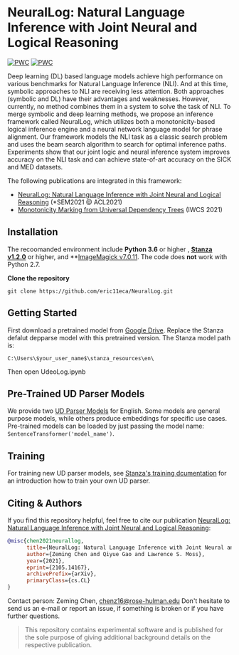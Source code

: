
# NeuralLog: Natural Language Inference with Joint Neural and Logical Reasoning
[![PWC](https://img.shields.io/endpoint.svg?url=https://paperswithcode.com/badge/neurallog-natural-language-inference-with/natural-language-inference-on-med)](https://paperswithcode.com/sota/natural-language-inference-on-med?p=neurallog-natural-language-inference-with)
[![PWC](https://img.shields.io/endpoint.svg?url=https://paperswithcode.com/badge/neurallog-natural-language-inference-with/natural-language-inference-on-sick)](https://paperswithcode.com/sota/natural-language-inference-on-sick?p=neurallog-natural-language-inference-with)

Deep learning (DL) based language models achieve high performance on various benchmarks for Natural Language Inference (NLI). And at this time, symbolic approaches to NLI are receiving less attention. Both approaches (symbolic and DL) have their advantages and weaknesses. However, currently, no method combines them in a system to solve the task of NLI. To merge symbolic and deep learning methods, we propose an inference framework called NeuralLog, which utilizes both a monotonicity-based logical inference engine and a neural network language model for phrase alignment. Our framework models the NLI task as a classic search problem and uses the beam search algorithm to search for optimal inference paths. Experiments show that our joint logic and neural inference system improves accuracy on the NLI task and can achieve state-of-art accuracy on the SICK and MED datasets.

The following publications are integrated in this framework:
- [NeuralLog: Natural Language Inference with Joint Neural and Logical Reasoning](https://arxiv.org/abs/2105.14167) (*SEM2021 @ ACL2021)
- [Monotonicity Marking from Universal Dependency Trees](https://arxiv.org/abs/1908.10084) (IWCS 2021)

## Installation
The recoomanded environment include **Python 3.6** or higher , **[Stanza v1.2.0](https://github.com/stanfordnlp/stanza)** or higher, and **[ImageMagick v7.0.11](https://imagemagick.org/script/download.php). The code does **not** work with Python 2.7.

**Clone the repository**
```
git clone https://github.com/eric11eca/NeuralLog.git
```

## Getting Started

First download a pretrained model from [Google Drive](https://drive.google.com/drive/folders/1XHCHA2inUs-1CfCXobFL0Feaw-eEsO5Y?usp=sharing). Replace the Stanza defalut depparse model with this pretrained version. The Stanza model path is: 
````
C:\Users\$your_user_name$\stanza_resources\en\
````
Then open UdeoLog.ipynb

## Pre-Trained UD Parser Models

We provide two [UD Parser Models](https://drive.google.com/drive/folders/1XHCHA2inUs-1CfCXobFL0Feaw-eEsO5Y?usp=sharing) for English. Some models are general purpose models, while others produce embeddings for specific use cases. Pre-trained models can be loaded by just passing the model name: `SentenceTransformer('model_name')`.

## Training
For training new UD parser models, see [Stanza's training dcumentation](https://stanfordnlp.github.io/stanza/training.html#setting-environment-variables) for an introduction how to train your own UD parser. 

## Citing & Authors
If you find this repository helpful, feel free to cite our publication [NeuralLog: Natural Language Inference with Joint Neural and Logical Reasoning](https://arxiv.org/abs/2105.14167):
```bibtex 
@misc{chen2021neurallog,
      title={NeuralLog: Natural Language Inference with Joint Neural and Logical Reasoning}, 
      author={Zeming Chen and Qiyue Gao and Lawrence S. Moss},
      year={2021},
      eprint={2105.14167},
      archivePrefix={arXiv},
      primaryClass={cs.CL}
}
```

Contact person: Zeming Chen, [chenz16@rose-hulman.edu](mailto:chenz16@rose-hulman.edu)
Don't hesitate to send us an e-mail or report an issue, if something is broken or if you have further questions.

> This repository contains experimental software and is published for the sole purpose of giving additional background details on the respective publication.
